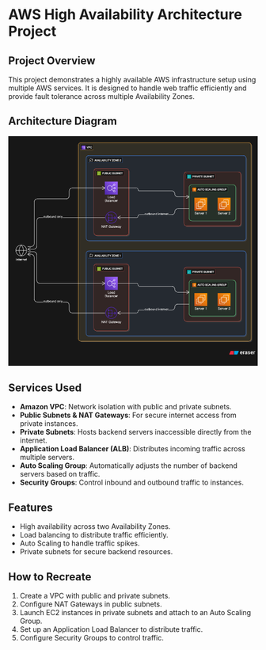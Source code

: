 # AWS High Availability Architecture Project

## Project Overview
This project demonstrates a highly available AWS infrastructure setup using multiple AWS services. It is designed to handle web traffic efficiently and provide fault tolerance across multiple Availability Zones.

## Architecture Diagram
![Architecture Diagram](Docs/Architecture.png)

## Services Used
- **Amazon VPC**: Network isolation with public and private subnets.
- **Public Subnets & NAT Gateways**: For secure internet access from private instances.
- **Private Subnets**: Hosts backend servers inaccessible directly from the internet.
- **Application Load Balancer (ALB)**: Distributes incoming traffic across multiple servers.
- **Auto Scaling Group**: Automatically adjusts the number of backend servers based on traffic.
- **Security Groups**: Control inbound and outbound traffic to instances.

## Features
- High availability across two Availability Zones.
- Load balancing to distribute traffic efficiently.
- Auto Scaling to handle traffic spikes.
- Private subnets for secure backend resources.

## How to Recreate
1. Create a VPC with public and private subnets.
2. Configure NAT Gateways in public subnets.
3. Launch EC2 instances in private subnets and attach to an Auto Scaling Group.
4. Set up an Application Load Balancer to distribute traffic.
5. Configure Security Groups to control traffic.

